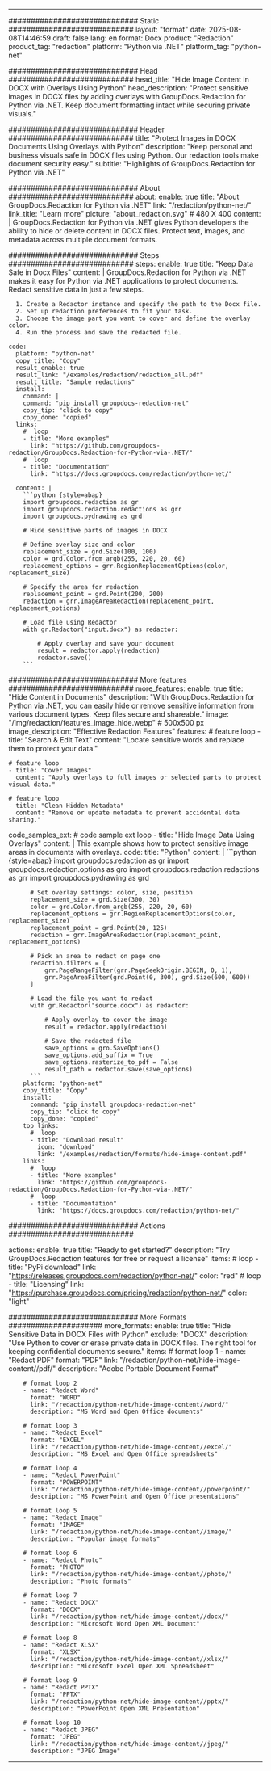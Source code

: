 
---
############################# Static ############################
layout: "format"
date:  2025-08-08T14:46:59
draft: false
lang: en
format: Docx
product: "Redaction"
product_tag: "redaction"
platform: "Python via .NET"
platform_tag: "python-net"

############################# Head ############################
head_title: "Hide Image Content in DOCX with Overlays Using Python"
head_description: "Protect sensitive images in DOCX files by adding overlays with GroupDocs.Redaction for Python via .NET. Keep document formatting intact while securing private visuals."

############################# Header ############################
title: "Protect Images in DOCX Documents Using Overlays with Python" 
description: "Keep personal and business visuals safe in DOCX files using Python. Our redaction tools make document security easy."
subtitle: "Highlights of GroupDocs.Redaction for Python via .NET" 

############################# About ############################
about:
    enable: true
    title: "About GroupDocs.Redaction for Python via .NET"
    link: "/redaction/python-net/"
    link_title: "Learn more"
    picture: "about_redaction.svg" # 480 X 400
    content: |
       GroupDocs.Redaction for Python via .NET gives Python developers the ability to hide or delete content in DOCX files. Protect text, images, and metadata across multiple document formats.

############################# Steps ############################
steps:
    enable: true
    title: "Keep Data Safe in Docx Files"
    content: |
      GroupDocs.Redaction for Python via .NET makes it easy for Python via .NET applications to protect documents. Redact sensitive data in just a few steps.
      
      1. Create a Redactor instance and specify the path to the Docx file.
      2. Set up redaction preferences to fit your task.
      3. Choose the image part you want to cover and define the overlay color.
      4. Run the process and save the redacted file.
   
    code:
      platform: "python-net"
      copy_title: "Copy"
      result_enable: true
      result_link: "/examples/redaction/redaction_all.pdf"
      result_title: "Sample redactions"
      install:
        command: |
        command: "pip install groupdocs-redaction-net"
        copy_tip: "click to copy"
        copy_done: "copied"
      links:
        #  loop
        - title: "More examples"
          link: "https://github.com/groupdocs-redaction/GroupDocs.Redaction-for-Python-via-.NET/"
        #  loop
        - title: "Documentation"
          link: "https://docs.groupdocs.com/redaction/python-net/"
          
      content: |
        ```python {style=abap}
        import groupdocs.redaction as gr
        import groupdocs.redaction.redactions as grr
        import groupdocs.pydrawing as grd

        # Hide sensitive parts of images in DOCX

        # Define overlay size and color
        replacement_size = grd.Size(100, 100)
        color = grd.Color.from_argb(255, 220, 20, 60)
        replacement_options = grr.RegionReplacementOptions(color, replacement_size)

        # Specify the area for redaction
        replacement_point = grd.Point(200, 200)
        redaction = grr.ImageAreaRedaction(replacement_point, replacement_options)
                
        # Load file using Redactor
        with gr.Redactor("input.docx") as redactor:

            # Apply overlay and save your document
            result = redactor.apply(redaction)
            redactor.save()
        ```            


############################# More features ############################
more_features:
  enable: true
  title: "Hide Content in Documents"
  description: "With GroupDocs.Redaction for Python via .NET, you can easily hide or remove sensitive information from various document types. Keep files secure and shareable."
  image: "/img/redaction/features_image_hide.webp" # 500x500 px
  image_description: "Effective Redaction Features"
  features:
    # feature loop
    - title: "Search & Edit Text"
      content: "Locate sensitive words and replace them to protect your data."

    # feature loop
    - title: "Cover Images"
      content: "Apply overlays to full images or selected parts to protect visual data."

    # feature loop
    - title: "Clean Hidden Metadata"
      content: "Remove or update metadata to prevent accidental data sharing."
      
  code_samples_ext:
    # code sample ext loop
    - title: "Hide Image Data Using Overlays"
      content: |
        This example shows how to protect sensitive image areas in documents with overlays.
      code:
        title: "Python"
        content: |
          ```python {style=abap}
          import groupdocs.redaction as gr
          import groupdocs.redaction.options as gro
          import groupdocs.redaction.redactions as grr
          import groupdocs.pydrawing as grd

          # Set overlay settings: color, size, position
          replacement_size = grd.Size(300, 30)
          color = grd.Color.from_argb(255, 220, 20, 60)
          replacement_options = grr.RegionReplacementOptions(color, replacement_size)
          replacement_point = grd.Point(20, 125)
          redaction = grr.ImageAreaRedaction(replacement_point, replacement_options)

          # Pick an area to redact on page one
          redaction.filters = [
              grr.PageRangeFilter(grr.PageSeekOrigin.BEGIN, 0, 1),
              grr.PageAreaFilter(grd.Point(0, 300), grd.Size(600, 600))
          ]

          # Load the file you want to redact
          with gr.Redactor("source.docx") as redactor:

              # Apply overlay to cover the image
              result = redactor.apply(redaction)

              # Save the redacted file
              save_options = gro.SaveOptions()
              save_options.add_suffix = True
              save_options.rasterize_to_pdf = False
              result_path = redactor.save(save_options)
          ```
        platform: "python-net"
        copy_title: "Copy"
        install:
          command: "pip install groupdocs-redaction-net"
          copy_tip: "click to copy"
          copy_done: "copied"
        top_links:
          #  loop
          - title: "Download result"
            icon: "download"
            link: "/examples/redaction/formats/hide-image-content.pdf"
        links:
          #  loop
          - title: "More examples"
            link: "https://github.com/groupdocs-redaction/GroupDocs.Redaction-for-Python-via-.NET/"
          #  loop
          - title: "Documentation"
            link: "https://docs.groupdocs.com/redaction/python-net/"


############################# Actions ############################

actions:
  enable: true
  title: "Ready to get started?"
  description: "Try GroupDocs.Redaction features for free or request a license"
  items:
    #  loop
    - title: "PyPi download"
      link: "https://releases.groupdocs.com/redaction/python-net/"
      color: "red"
        #  loop
    - title: "Licensing"
      link: "https://purchase.groupdocs.com/pricing/redaction/python-net/"
      color: "light"


############################# More Formats #####################
more_formats:
    enable: true
    title: "Hide Sensitive Data in DOCX Files with Python"
    exclude: "DOCX"
    description: "Use Python to cover or erase private data in DOCX files. The right tool for keeping confidential documents secure."
    items: 
        # format loop 1
        - name: "Redact PDF"
          format: "PDF"
          link: "/redaction/python-net/hide-image-content//pdf/"
          description: "Adobe Portable Document Format"

        # format loop 2
        - name: "Redact Word"
          format: "WORD"
          link: "/redaction/python-net/hide-image-content//word/"
          description: "MS Word and Open Office documents"
          
        # format loop 3
        - name: "Redact Excel"
          format: "EXCEL"
          link: "/redaction/python-net/hide-image-content//excel/"
          description: "MS Excel and Open Office spreadsheets"

        # format loop 4
        - name: "Redact PowerPoint"
          format: "POWERPOINT"
          link: "/redaction/python-net/hide-image-content//powerpoint/"
          description: "MS PowerPoint and Open Office presentations"

        # format loop 5
        - name: "Redact Image"
          format: "IMAGE"
          link: "/redaction/python-net/hide-image-content//image/"
          description: "Popular image formats"

        # format loop 6
        - name: "Redact Photo"
          format: "PHOTO"
          link: "/redaction/python-net/hide-image-content//photo/"
          description: "Photo formats"

        # format loop 7
        - name: "Redact DOCX"
          format: "DOCX"
          link: "/redaction/python-net/hide-image-content//docx/"
          description: "Microsoft Word Open XML Document"
          
        # format loop 8
        - name: "Redact XLSX"
          format: "XLSX"
          link: "/redaction/python-net/hide-image-content//xlsx/"
          description: "Microsoft Excel Open XML Spreadsheet"
          
        # format loop 9
        - name: "Redact PPTX"
          format: "PPTX"
          link: "/redaction/python-net/hide-image-content//pptx/"
          description: "PowerPoint Open XML Presentation"

        # format loop 10
        - name: "Redact JPEG"
          format: "JPEG"
          link: "/redaction/python-net/hide-image-content//jpeg/"
          description: "JPEG Image"


---